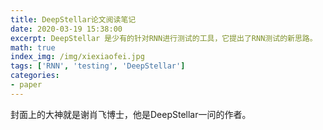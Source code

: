 ```yaml
---
title: DeepStellar论文阅读笔记
date: 2020-03-19 15:38:00
excerpt: DeepStellar 是少有的针对RNN进行测试的工具，它提出了RNN测试的新思路。
math: true
index_img: /img/xiexiaofei.jpg
tags: ['RNN', 'testing', 'DeepStellar']
categories: 
- paper
---
```

封面上的大神就是谢肖飞博士，他是DeepStellar一问的作者。

